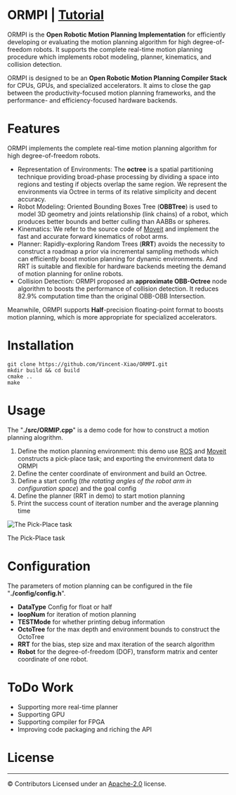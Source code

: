 # ORMPI | [Tutorial](https://iostream.io/2019/09/13/github-ormpi-%e5%bc%80%e6%ba%90%e6%9c%ba%e5%99%a8%e4%ba%ba%e8%bf%90%e5%8a%a8%e8%a7%84%e5%88%92%e5%99%a8/)

ORMPI is the **Open Robotic Motion Planning Implementation** for efficiently developing or evaluating  the motion planning algorithm for high degree-of-freedom robots. It supports the complete real-time motion planning procedure which implements robot modeling, planner, kinematics, and collision detection. 

ORMPI is designed  to be an **Open Robotic Motion Planning Compiler Stack** for  CPUs, GPUs, and specialized accelerators. It aims to close the gap between the productivity-focused motion planning frameworks, and the performance- and efficiency-focused hardware backends.

# Features

ORMPI implements the complete real-time motion planning algorithm for high degree-of-freedom robots.

- Representation of Environments: The **octree** is a spatial partitioning technique providing broad-phase processing by dividing a space into regions and testing if objects overlap the same region. We represent the environments via Octree in terms of its relative simplicity and decent accuracy.
- Robot Modeling: Oriented Bounding Boxes Tree (**OBBTree**)  is used to model 3D geometry and joints relationship (link chains) of a robot, which produces better bounds and better culling than AABBs or spheres.
- Kinematics: We refer to the source code of [Moveit](https://moveit.ros.org/) and implement the fast and accurate forward kinematics of robot arms.
- Planner: Rapidly-exploring Random Trees (**RRT**)  avoids the necessity to construct a roadmap a prior via incremental sampling methods which can efficiently boost motion planning for dynamic environments. And RRT is suitable and flexible for hardware backends meeting the demand of motion planning for online robots.
- Collision Detection: ORMPI proposed an **approximate OBB-Octree** node algorithm to boosts the performance of collision detection. It reduces 82.9% computation time than the original OBB-OBB Intersection.

Meanwhile, ORMPI supports **Half**-precision floating-point format to boosts motion planning, which is more appropriate for specialized accelerators.

# Installation

```
git clone https://github.com/Vincent-Xiao/ORMPI.git
mkdir build && cd build
cmake ..
make 
```
# Usage

The "**./src/ORMIP.cpp**" is a demo code for how to construct a motion planning alogrithm.

1. Define the motion planning environment: this demo use [ROS](https://www.ros.org/) and [Moveit](https://moveit.ros.org/) constructs a pick-place task; and exporting the environment data to ORMPI
2. Define the center coordinate of environment and build an Octree.
3. Define a start config (*the rotating angles of the robot arm in configuration space*) and the goal config
4. Define the planner (RRT in demo) to start motion planning
5. Print the success count of iteration number and the average planning time

![The Pick-Place task](https://iostream.io/wp-content/uploads/2019/09/PICK-PLACE-e1568366602215.png)

The Pick-Place task

# Configuration

The parameters of motion planning can be configured in the file "**./config/config.h**".

- **DataType** Config for float or half
- **loopNum** for iteration of motion planning
- **TESTMode** for whether printing debug information
- **OctoTree** for the max depth and environment bounds to construct the OctoTree
- **RRT** for the bias, step size and max iteration of the search algorithm
- **Robot** for the degree-of-freedom (DOF), transform matrix and center coordinate of one robot.

# ToDo Work

- Supporting more real-time planner
- Supporting GPU
- Supporting compiler for FPGA
- Improving code packaging and riching the API

# License
-------
© Contributors Licensed under an [Apache-2.0](https://github.com/Vincent-Xiao/ORMPI/blob/master/LICENSE) license.
